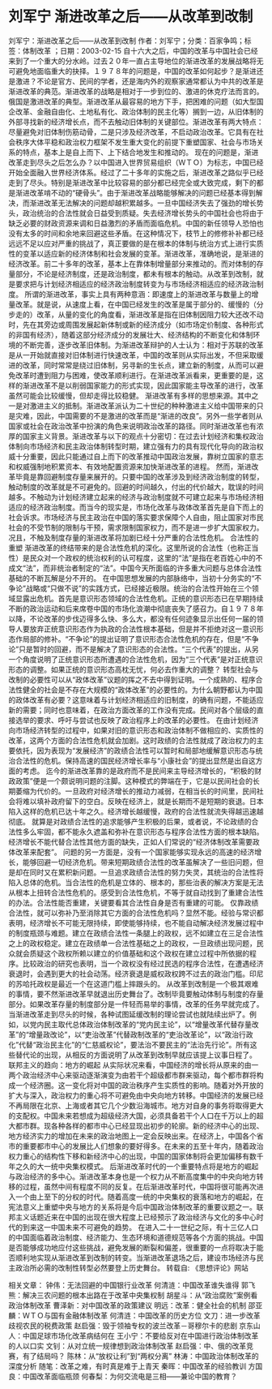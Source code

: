 # 刘军宁  渐进改革之后——从改革到改制

刘军宁：渐进改革之后——从改革到改制
作者：刘军宁；分类：百家争鸣；标签：体制改革 ；日期：2003-02-15
自十六大之后，中国的改革与中国社会已经来到了一个重大的分水岭。过去２０年一直占主导地位的渐进改革的发展战略将无可避免地面临重大的抉择。１９７８年的问题是，中国的改革如何起步？是渐进还是激进？不论是官方、民间的学者，还是海内外的观察家通常都认为中共的改革是渐进改革的典范。渐进改革的战略是相对于一步到位的、激进的休克疗法而言的。俄国是激进改革的典型。渐进改革从最容易的地方下手，把困难的问题（如大型国企改革、金融自由化、土地私有化、政治体制的民主化等）搁到一边，从旧体制的外部寻找新的经济增长点，而不去触动旧体制的关键部位。渐进改革有两大特点：尽量避免对旧体制伤筋动骨，二是只涉及经济改革，不启动政治改革。它具有在社会秩序大体平稳和政治权力框架不发生重大变化的前提下重塑国家、社会与市场关系的特点，基本上是自上而下、上下结合地发生和推动的。
现在的问题是，渐进改革走到尽头之后怎么办？以中国进入世界贸易组织（ＷＴＯ）为标志，中国已经开始全面融入世界经济体系。经过了二十多年的实施之后，渐进改革之路似乎已经走到了尽头。特别是渐进改革中比较容易的部分都已经完全或大致完成，剩下的都是渐进改革啃不动的“硬骨头”。由于渐进改革战略能够解决的问题已经基本得到解决，而渐进改革无法解决的问题却越积累越多。一旦中国经济失去了强劲的增长势头，政治统治的合法性就会日益受到质疑。失去经济增长势头的中国社会也将由于缺乏必要的财政资源来调和日益激烈的矛盾而面临危机。中国的新任领导人恐怕也没有太多的时间和余地来回避这些矛盾。在这种情况下，枝节上的修修补补都已经远远不足以应对严重的挑战了，真正要做的是在根本的体制与统治方式上进行实质性的变革以适应新的经济体制和社会发展的变革。渐进改革，准确地说，是渐进的经济改革。前二十多年的改革，基本上在靠体制增量部分来推动的。而对体制的存量部分，不论是经济制度，还是政治制度，都未有根本的触动。从改革到改制，就是要求把与计划经济相适应的经济政治制度转变为与市场经济相适应的经济政治制度。
所谓的渐进改革，事实上具有两种意涵：即速度上的渐进改革与数量上的增量改革。就是说，从速度上看，在中国已经发生的改革是属于部分的、缓慢的（分步走的）改革，从量的变化的角度看，渐进改革是指在旧体制因阻力较大还改不动时，先在其旁边或周围发展起新体制或新的经济成分（如市场定价制度、各种形式的非国有经济），随着这部分经济成分的发展壮大、经济结构的不断变化和体制环境的不断完善，逐步改革旧体制。为渐进改革辩护的人士认为：相对于苏联的改革是从一开始就直接对旧体制进行快速改革，中国的改革则从实际出发，不但采取缓进的改革，同时常常是绕过旧体制，另寻新的生长点，建立新的制度，从而可以避免改革时遭到阻力与困难，使改革顺利进行。在渐进改革派看来，更重要的是，这样的渐进改革不是以削弱国家能力的形式实现，因此国家能主导改革的进行，改革虽然可能会比较缓慢，但却走得比较稳健。
渐进改革有多样的思想来源。其中之一是对激进主义的抵制。渐进改革派认为二十世纪的种种激进主义给中国带来的只是灾难，因此，中国需要的不是激进的改革而是“渐进的改良”。另外一些学者则从国家或社会在政治改革中扮演的角色来说明政治改革的路径。同时渐进改革也有浓厚的国家主义背景。渐进改革与以下的观点十分密切：在过去计划经济和集权政治体制向市场经济和民主政治体制转型时期，建立强有力的具有现代化导向的政治权威十分重要，因此只能通过自上而下的改革推动中国政治发展，靠树立国家的意志和权威强制地积累资本、有效地配置资源来加快渐进改革的进程。
然而，渐进改革毕竟是靠回避制度存量来展开的。只要中国的改革涉及到经济政治制度的转型，触动制度的改革就是不可避免的。回避的时间越久，付出的代价越大，耽误的时间越多。不触动为计划经济建立起来的经济与政治制度就不可建立起来与市场经济相适应的经济政治制度。而当今的现实是，市场化改革与政体改革首先是自下而上的社会诉求。市场经济与民主政治在中国的落实要求保障个人自由，阻止国家对市民社会的不受节制的限制与干预，需求限制国家权力，而不是进一步扩大国家权力。况且，不触及制度存量的渐进改革将加剧已经十分严重的合法性危机。
合法性的重塑
渐进改革的终结带来的是合法性危机的深化。这里所说的合法性（也称正当性）是民众对一个政权的统治权利的认可程度，这里的“法”是指在老百姓心中的不成文“法”，而非统治者制定的“法”。中国今天所面临的许多重大问题与总体合法性基础的不断瓦解是分不开的。
在中国思想发展的内部脉络中，当初十分务实的“不争论”战略或“只做不说”的实践方式，已经接近极限。统治的合法性开始在三个领域显露出危机。首先是意识形态领域的合法性危机。正统的意识形态已在早期持续不断的政治运动和后来席卷中国的市场化浪潮中彻底丧失了感召力。自１９７８年以降，不论改革的步伐迈得多么快、多么大，都没有任何迹象显示出任何一届的领导人要放弃正统意识形态作为执政的合法性根本基础，但是并不拒绝对这一意识形态作局部的修补。“不争论”的提出证明了意识形态合法性危机的存在，但是“不争论”只是暂时的回避，而不是解决了意识形态的合法性。“三个代表”的提出，从另一个角度说明了正统意识形态所遭遇的合法性危机，因为“三个代表”是对正统意识形态的调整。如果正统的意识形态高枕无忧，何必去作重大的调整？
转型社会与改制的必要性可以从“政体改革”议题的挥之不去中得到证明。一个成熟的、程序合法性健全的社会是不存在大规模的“政体改革”的必要性的。为什么朝野都认为中国的政体改革有必要？这意味着与计划经济相适应的旧制度，的确有问题，不能适应新的需要；同时也意味着，在政治方面改革的工作没有完成。民间对各个层级的直接选举的要求、呼吁与尝试也反映了政治程序上的改革的必要性。
在由计划经济向市场经济转型的过程中，如果对旧的意识形态和政治体制不做相应的、实质性的改革，这两个方面的合法性危机就会加剧。这时政绩的合法性就成了政治权力的主要依托，因为表现为“发展经济”的政绩合法性可以暂时和局部地缓解意识形态与统治合法性的危机。保持高速的国民经济增长率与“小康社会”的提出显然是出自这方面的考虑。
迄今的渐进改革靠的是政府而不是民间来主导经济增长的，“积极的财政政策”便是一个颇说明问题的注脚。这种模式的弊端在于，它是以民间社会的长期萎缩为代价的。一旦政府对经济增长的推动力减弱，在相当长的时间里，民间社会将难以填补政府留下的空白。反映在经济上，就是长期而不是短期的衰退。日本陷入这样的危机已达十年之久。经济增长越缓慢，政府的合法性就流失得越迅速越彻底。
就算是对政绩合法性的追求能够产生积极的后果，或者说，不论政绩的合法性多么牢固，都不能永久遮盖和弥补在意识形态与程序合法性方面的根本缺陷。经济增长不能代替合法性其他方面的缺失，正如人们常说的“经济体制改革需要政体改革来配套”。
问题的另一方面是，没有一个国家能够实现永远的高速的经济增长，能够回避一切经济危机。带来短期政绩合法性的改革虽解决了一些旧问题，但是却在同时又在累积新问题。一旦追求政绩合法性的努力失灵，其统治的合法性将陷入总体的危机。当合法性的危机是立体的、根本的，那些治表的解决方案是无法从根本上扭转合法性危机的。感受到合法性危机，不等于就自动找到了重建合法性的办法。合法性能否重建，关键要看其合法性自身是否有重建的可能。
仅靠政绩合法性，就可以弥补乃至消除其它方面的合法性危机吗？显然不能。经验与常识都表明，经济增长不可能无限持续，即使能够持续，也不能自动解决经济发展过程中的制度瓶颈与难题。建立在政绩合法性一条腿上的政权，远不如建立在三足合法性之上的政权稳定。建立在政绩单一合法性基础之上的政权，一旦政绩出现问题，民众就会质疑这个政权所赖以建立的价值基础和这个政权在建立过程中所依据的程序。比较政治的研究也表明，当一个政权没有经过民选的程序合法性，在遭遇经济衰退时，会遇到更大的社会动荡。经济衰退是威权政权跨不过去的政治门槛。印尼的苏哈托政权是最近一个在这道门槛上摔跟头的。
从改革到改制是一个极其艰难的事情，要不然渐进改革早就退出历史舞台了。改制毕竟要触动体制与制度的存量部分。如果改革存量的制度部分是一件轻而易举的事情，改革的任务早就完成了。当渐进改革走到尽头的时候，各种试图延缓改制的理论尝试也就陆续出炉了。例如，以党内民主取代总体政治体制改革的“党内民主论”，以“增量改革代替存量改革”的“增量政改论”，以“吏治改革”代替政制改革的“吏治改革论”，以“政治行政化”代替“政治民主化”的“仁慈威权论”，要法治不要民主的“法治先行论”。所有这些替代论的出现，从相反的方面说明了从改革到改制早就应该提上议事日程了。
联邦主义的趋向：地方的崛起
从实际状况来看，中国经济的增长将从原来的由一两个政治经济中心来驱动逐渐演变为由若干个超级都市群来驱动，每个都市群将构成一个经济圈。这一变化将对中国的政治秩序产生实质性的影响。随着对外开放的扩大与深入，政治权力的重心将不可避免由中央向地方转移。中国经济的发展已经不再局限在北京、上海或者其它几个少数沿海城市。地方对自身的事务将取得更大的支配权。中国未来若想成为超级经济大国，必须具备若干个人口在千万以上的超大都市群。现各种各样的都市中心已经显现出初步的轮廓。新的经济中心的出现、地方经济实力的增加在未来的政治地图上一定会反映出来。在经济上，中国各个省市的重要都市中心的发展比人们想象的要好得多。在未来的五至十年内，随着政治权力重心的结构性下移和新经济中心的出现，中国的国家体制将会更加偏移有数千年之久的大一统中央集权模式。
后渐进改革时代的一个重要特点将是地方的崛起与政治经济的多中心。渐进改革本身也是一个权力从不断高度集中的中央向地方转移的过程，虽然中间有程度不同的反复。在后渐进改革时代，中国将很可能再次进入一个由上至下的分权的时代。随着高度一统的中央集权的衰落和地方的崛起，在宪法意义上重塑中央与地方的关系将是今后中国政治体制改革的重要议题之一。联邦主义话题近来在中国的出现在很大程度上已经预示了政治经济与文化的多中心时代的到来这一中国未来不可避免的趋势。
在进入二十一世纪之际，有十三亿人口的中国面临着政治制度、经济能力、生态环境和道德规范等各个方面的挑战。中国是否能够成功地应付这些挑战，避免发展的断裂和偏差，很重要的一点将取决于能否顺利地实现从渐进改革到改制的转变。当渐进改革退场之后，建设市场经济与民主政治所必需的改制性转型必然要登上历史舞台。
转载自: 《思想评论》网站

相关文章：
钟伟：无法回避的中国银行业改革
何清涟：中国改革谁失谁得
郭飞熊：解决三农问题的根本出路在于改革中央集权制
胡星斗：从“政治腐败”案例看政治体制改革
曹泽新：对中国改革的政策建议
明远：改革：健全社会的机制
邵亚麟：ＷＴＯ与国有金融体制改革
何清涟：中国改革的历史方位
文刀：进一步改革歧视农民的税费政策
赵启强：毁于领袖专权的波兰改革－哥穆尔卡的悲剧
京东山人：中国足球市场化改革病结何在
王小宁：不要给反对在中国进行政治体制改革的人以口实
文钊：从对立统一规律想到政治体制改革
赵启强：中、俄的改革竞赛，有了结局吗？
陈林：从“放权让利”到“两权分离”
林涛：中国政治体制改革的深度分析
随笔：改革之难，有时真是难于上青天
秦晖：中国改革的经验教训
方国良：中国改革面临瓶颈
何春梨：为何交流电是三相——兼论中国的教育？